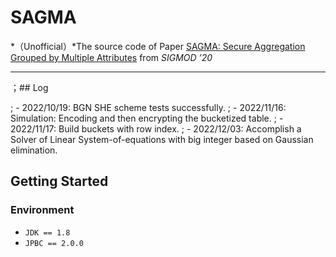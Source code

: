 # SAGMA

*（Unofficial）*The source code of Paper [SAGMA: Secure Aggregation Grouped by Multiple Attributes](https://dl.acm.org/doi/10.1145/3318464.3380569) from *SIGMOD ’20*



----------

；## Log

; - 2022/10/19: BGN SHE scheme tests successfully.
; - 2022/11/16: Simulation: Encoding and then encrypting the bucketized table.
; - 2022/11/17: Build buckets with row index.
; - 2022/12/03: Accomplish a Solver of Linear System-of-equations with big integer based on Gaussian elimination. 

## Getting Started

### Environment

- `JDK == 1.8`
- `JPBC == 2.0.0`
